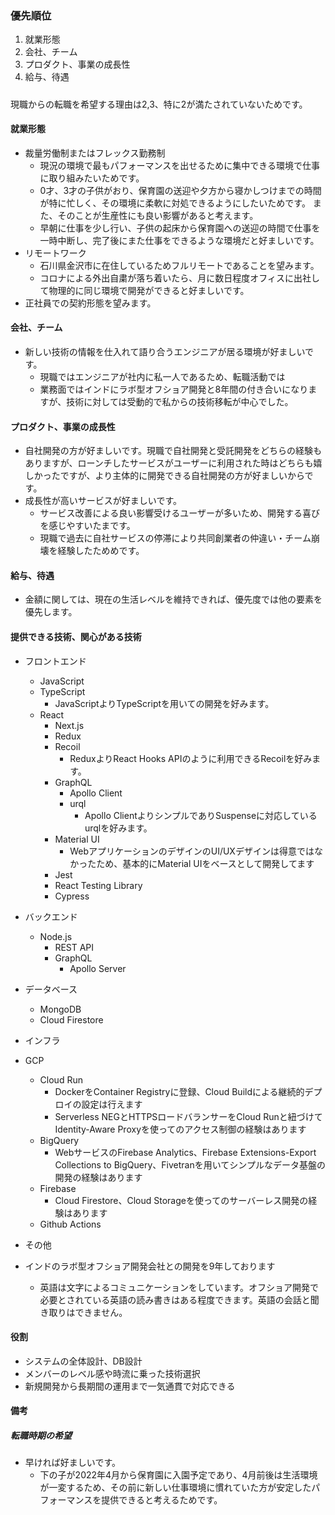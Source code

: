 ### 優先順位

1. 就業形態 
2. 会社、チーム
3. プロダクト、事業の成長性
4. 給与、待遇

#####

現職からの転職を希望する理由は2,3、特に2が満たされていないためです。

#### 就業形態
- 裁量労働制またはフレックス勤務制
  - 現況の環境で最もパフォーマンスを出せるために集中できる環境で仕事に取り組みたいためです。
  - 0才、3才の子供がおり、保育園の送迎や夕方から寝かしつけまでの時間が特に忙しく、その環境に柔軟に対処できるようにしたいためです。
  また、そのことが生産性にも良い影響があると考えます。
   - 早朝に仕事を少し行い、子供の起床から保育園への送迎の時間で仕事を一時中断し、完了後にまた仕事をできるような環境だと好ましいです。
- リモートワーク
  - 石川県金沢市に在住しているためフルリモートであることを望みます。
   - コロナによる外出自粛が落ち着いたら、月に数日程度オフィスに出社して物理的に同じ環境で開発ができると好ましいです。
- 正社員での契約形態を望みます。

#### 会社、チーム
- 新しい技術の情報を仕入れて語り合うエンジニアが居る環境が好ましいです。
  - 現職ではエンジニアが社内に私一人であるため、転職活動では
  - 業務面ではインドにラボ型オフショア開発と8年間の付き合いになりますが、技術に対しては受動的で私からの技術移転が中心でした。


#### プロダクト、事業の成長性
 - 自社開発の方が好ましいです。現職で自社開発と受託開発をどちらの経験もありますが、ローンチしたサービスがユーザーに利用された時はどちらも嬉しかったですが、より主体的に開発できる自社開発の方が好ましいからです。
 - 成長性が高いサービスが好ましいです。
   - サービス改善による良い影響受けるユーザーが多いため、開発する喜びを感じやすいたまです。
   - 現職で過去に自社サービスの停滞により共同創業者の仲違い・チーム崩壊を経験したためめです。


#### 給与、待遇
- 金額に関しては、現在の生活レベルを維持できれば、優先度では他の要素を優先します。


#### 提供できる技術、関心がある技術
- フロントエンド
  - JavaScript
  - TypeScript
    - JavaScriptよりTypeScriptを用いての開発を好みます。
  - React
    - Next.js
    - Redux
    - Recoil
      - ReduxよりReact Hooks APIのように利用できるRecoilを好みます。
    - GraphQL
      - Apollo Client
      - urql
        - Apollo ClientよりシンプルでありSuspenseに対応しているurqlを好みます。
    - Material UI
      - WebアプリケーションのデザインのUI/UXデザインは得意ではなかったため、基本的にMaterial UIをベースとして開発してます
    - Jest
    - React Testing Library
    - Cypress

- バックエンド
  - Node.js
    - REST API
    - GraphQL
      - Apollo Server

- データベース
  - MongoDB
  - Cloud Firestore

- インフラ
 - GCP
   - Cloud Run
     - DockerをContainer Registryに登録、Cloud Buildによる継続的デプロイの設定は行えます
     - Serverless NEGとHTTPSロードバランサーをCloud Runと紐づけてIdentity-Aware Proxyを使ってのアクセス制御の経験はあります
   - BigQuery
     - WebサービスのFirebase Analytics、Firebase Extensions-Export Collections to BigQuery、Fivetranを用いてシンプルなデータ基盤の開発の経験はあります
   - Firebase
      - Cloud Firestore、Cloud Storageを使ってのサーバーレス開発の経験はあります
   - Github Actions
- その他
 - インドのラボ型オフショア開発会社との開発を9年しております
   - 英語は文字によるコミュニケーションをしています。オフショア開発で必要とされている英語の読み書きはある程度できます。英語の会話と聞き取りはできません。

#### 役割
- システムの全体設計、DB設計
- メンバーのレベル感や時流に乗った技術選択
- 新規開発から長期間の運用まで一気通貫で対応できる


#### 備考

##### 転職時期の希望
 - 早ければ好ましいです。
   - 下の子が2022年4月から保育園に入園予定であり、4月前後は生活環境が一変するため、その前に新しい仕事環境に慣れていた方が安定したパフォーマンスを提供できると考えるためです。